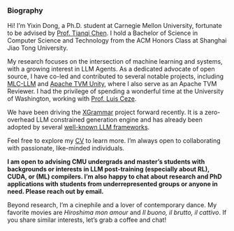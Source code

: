 ### Biography

Hi! I’m Yixin Dong, a Ph.D. student at Carnegie Mellon University, fortunate to be advised by [Prof. Tianqi Chen](https://tqchen.com/). I hold a Bachelor of Science in Computer Science and Technology from the ACM Honors Class at Shanghai Jiao Tong University.

My research focuses on the intersection of machine learning and systems, with a growing interest in LLM Agents. As a dedicated advocate of open source, I have co-led and contributed to several notable projects, including [MLC-LLM](https://github.com/mlc-ai/mlc-llm) and [Apache TVM Unity](https://github.com/apache/tvm/tree/main), where I also serve as an Apache TVM Reviewer. I had the privilege of spending a wonderful time at the University of Washington, working with [Prof. Luis Ceze](https://www.cs.washington.edu/people/faculty/luisceze).

We have been driving the [XGrammar](https://github.com/mlc-ai/xgrammar) project forward recently. It is a zero-overhead LLM constrained generation engine and has already been adopted by several [well-known LLM frameworks](https://github.com/mlc-ai/xgrammar?tab=readme-ov-file#news).

Feel free to explore my [CV](https://github.com/Ubospica/Ubospica/blob/master/Resume.pdf) to learn more. I’m always open to collaborating with passionate, like-minded individuals.

**I am open to advising CMU undergrads and master’s students with backgrounds or interests in LLM post-training (especially about RL), CUDA, or (ML) compilers. I’m also happy to chat about research and PhD applications with students from underrepresented groups or anyone in need. Please reach out by email.**

Beyond research, I’m a cinephile and a lover of contemporary dance. My favorite movies are *Hiroshima mon amour* and *Il buono, il brutto, il cattivo*. If you share similar interests, let’s grab a coffee and chat!
